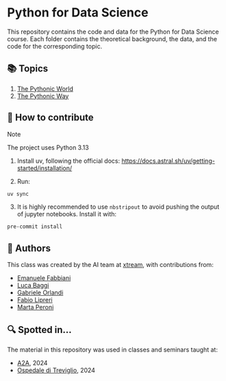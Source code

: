 # Python for Data Science
This repository contains the code and data for the Python for Data Science course.
Each folder contains the theoretical background, the data, and the code for the corresponding topic.

## 📚 Topics
1. [The Pythonic World](./01%20-%20The%20Pythonic%20World/README.md)
2. [The Pythonic Way](./02%20-%20The%20Pythonic%20Way/README.md)


## 🥂 How to contribute

> [!NOTE]
> The project uses Python 3.13

1. Install uv, following the official docs: https://docs.astral.sh/uv/getting-started/installation/

2. Run:

```bash
uv sync
```

3. It is highly recommended to use `nbstripout` to avoid pushing the output of jupyter notebooks.
   Install it with:

```bash
pre-commit install
```

## 🤗 Authors
This class was created by the AI team at [xtream](https://xtreamers.io), with contributions from:
- [Emanuele Fabbiani](https://www.linkedin.com/in/emanuelefabbiani/)
- [Luca Baggi](https://www.linkedin.com/in/lucabaggi/)
- [Gabriele Orlandi](https://www.linkedin.com/in/gabri-o/)
- [Fabio Lipreri](https://www.linkedin.com/in/fabiolipreri/)
- [Marta Peroni](https://www.linkedin.com/in/peroni-marta-19145499/)

## 🔍 Spotted in...
The material in this repository was used in classes and seminars taught at:

- [A2A](https://www.a2a.it/), 2024
- [Ospedale di Treviglio](https://www.asst-bgovest.it/395.asp), 2024
